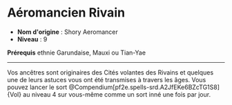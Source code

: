 # Aéromancien Rivain

 * **Nom d'origine** : Shory Aeromancer
 * **Niveau** : 9


<p><span id="ctl00_MainContent_DetailedOutput"><strong>Prérequis</strong> ethnie Garundaise, Mauxi ou Tian-Yae<br></span></p>
<hr>
<p>Vos ancêtres sont originaires des Cités volantes des Rivains et quelques une de leurs astuces vous ont été transmises à travers les âges. Vous pouvez lancer le sort @Compendium[pf2e.spells-srd.A2JfEKe6BZcTG1S8]{Vol} au niveau 4 sur vous-même comme un sort inné une fois par jour.</p>